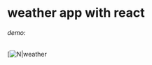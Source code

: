 # weather app with react 
###### demo:
[![N|weather](https://s4.gifyu.com/images/outebce1a8c976a5711.gif)


